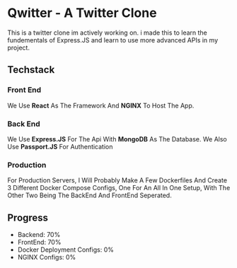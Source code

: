 # Qwitter - A Twitter Clone

This is a twitter clone im actively working on. i made this to learn the fundementals of Express.JS and learn to use more advanced APIs in my project.

## Techstack

### Front End

We Use **React** As The Framework And **NGINX** To Host The App.

### Back End

We Use **Express.JS** For The Api With **MongoDB** As The Database. We Also Use **Passport.JS** For Authentication

### Production

For Production Servers, I Will Probably Make A Few Dockerfiles And Create 3 Different Docker Compose Configs, One For An All In One Setup, With The Other Two Being The BackEnd And FrontEnd Seperated.

## Progress

- Backend: 70%
- FrontEnd: 70%
- Docker Deployment Configs: 0%
- NGINX Configs: 0%

